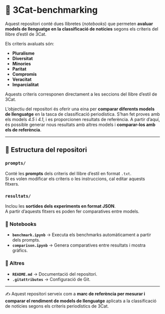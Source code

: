 # 📰 3Cat-benchmarking

Aquest repositori conté dues llibretes (*notebooks*) que permeten **avaluar models de llenguatge en la classificació de notícies** segons els criteris del llibre d’estil de 3Cat.  

Els criteris avaluats són:
- **Pluralisme**
- **Diversitat**
- **Minories**
- **Paritat**
- **Compromís**
- **Veracitat**
- **Imparcialitat**

Aquests criteris corresponen directament a les seccions del llibre d’estil de 3Cat.  

L’objectiu del repositori és oferir una eina per **comparar diferents models de llenguatge** en la tasca de classificació periodística. S’han fet proves amb els models *4.5* i *4.1*, i es proporcionen resultats de referència. A partir d’aquí, és possible generar nous resultats amb altres models i **comparar-los amb els de referència**.

---

## 📂 Estructura del repositori

### `prompts/`
Conté les **prompts** dels criteris del llibre d’estil en format `.txt`.  
Si es volen modificar els criteris o les instruccions, cal editar aquests fitxers.

### `resultats/`
Inclou les **sortides dels experiments en format JSON**.  
A partir d’aquests fitxers es poden fer comparatives entre models.

### 📒 Notebooks
- **`benchmark.ipynb`** → Executa els benchmarks automàticament a partir dels prompts.  
- **`comparison.ipynb`** → Genera comparatives entre resultats i mostra gràfics.  

### 📄 Altres
- **`README.md`** → Documentació del repositori.  
- **`.gitattributes`** → Configuració de Git.  

---

✍️ Aquest repositori serveix com a **marc de referència per mesurar i comparar el rendiment de models de llenguatge** aplicats a la classificació de notícies segons els criteris periodístics de 3Cat.
